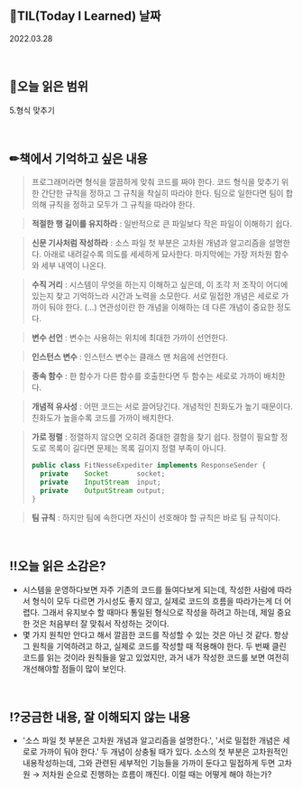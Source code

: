 ## 📆TIL(Today I Learned) 날짜
2022.03.28

<br />

## 📑오늘 읽은 범위
5.형식 맞추기

<br />

## ✏책에서 기억하고 싶은 내용
> 프로그래머라면 형식을 깔끔하게 맞춰 코드를 짜야 한다. 코드 형식을 맞추기 위한 간단한 규칙을 정하고 그 규칙을 착실히 따라야 한다. 팀으로 일한다면 팀이 합의해 규칙을 정하고 모두가 그 규칙을 따라야 한다.

> **적절한 행 길이를 유지하라** : 일반적으로 큰 파일보다 작은 파일이 이해하기 쉽다.

> **신문 기사처럼 작성하라** : 소스 파일 첫 부분은 고차원 개념과 알고리즘을 설명한다. 아래로 내려갈수록 의도를 세세하게 묘사한다. 마지막에는 가장 저차원 함수와 세부 내역이 나온다.

> **수직 거리** : 시스템이 무엇을 하는지 이해하고 싶은데, 이 조각 저 조작이 어디에 있는지 찾고 기억하느라 시간과 노력을 소모한다. 서로 밀접한 개념은 세로로 가까이 둬야 한다. (...) 연관성이란 한 개념을 이해하는 데 다른 개념이 중요한 정도다.

> **변수 선언** : 변수는 사용하는 위치에 최대한 가까이 선언한다.

> **인스턴스 변수** : 인스턴스 변수는 클래스 맨 처음에 선언한다.

> **종속 함수** : 한 함수가 다른 함수를 호출한다면 두 함수는 세로로 가까이 배치한다.

> **개념적 유사성** : 어떤 코드는 서로 끌어당긴다. 개념적인 친화도가 높기 때문이다. 친화도가 높을수록 코드를 가까이 배치한다.

> **가로 정렬** : 정렬하지 않으면 오히려 중대한 결함을 찾기 쉽다. 정렬이 필요할 정도로 목록이 길다면 문제는 목록 길이지 정렬 부족이 아니다.
> ```java
> public class FitNesseExpediter implements ResponseSender {
>   private    Socket       socket;
>   private    InputStream  input;
>   private    OutputStream output;
> }
> ```

> **팀 규칙** : 하지만 팀에 속한다면 자신이 선호해야 할 규칙은 바로 팀 규칙이다.

<br />

## ‼오늘 읽은 소감은?
- 시스템을 운영하다보면 자주 기존의 코드를 들여다보게 되는데, 작성한 사람에 따라서 형식이 모두 다르면 가시성도 좋지 않고, 실제로 코드의 흐름을 따라가는게 더 어렵다. 그래서 유지보수 할 때마다 통일된 형식으로 작성을 하려고 하는데, 제일 중요한 것은 처음부터 잘 맞춰서 작성하는 것이다.
- 몇 가지 원칙만 안다고 해서 깔끔한 코드를 작성할 수 있는 것은 아닌 것 같다. 항상 그 원칙을 기억하려고 하고, 실제로 코드를 작성할 때 적용해야 한다. 두 번째 클린코드를 읽는 것이라 원칙들을 알고 있었지만, 과거 내가 작성한 코드를 보면 여전히 개선해야할 점들이 많이 보인다. 

<br />

## ⁉궁금한 내용, 잘 이해되지 않는 내용
- '소스 파일 첫 부분은 고차원 개념과 알고리즘을 설명한다.', '서로 밀접한 개념은 세로로 가까이 둬야 한다.' 두 개념이 상충될 때가 있다. 소스의 첫 부분은 고차원적인 내용작성하는데, 그와 관련된 세부적인 기능들을 가까이 둔다고 밀접하게 두면 고차원 → 저차원 순으로 진행하는 흐름이 깨진다. 이럴 때는 어떻게 해야 하는가?
